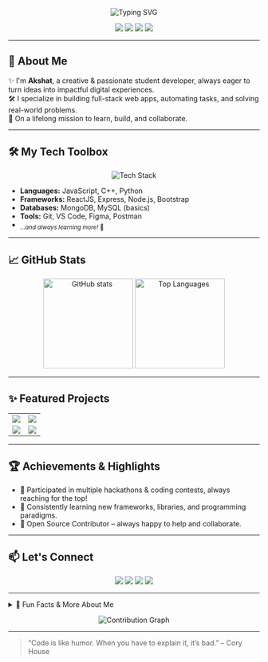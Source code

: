 <!-- Banner -->
<p align="center">
  <img src="https://readme-typing-svg.demolab.com?font=Fira+Code&pause=1000&color=36BCF7&center=true&vCenter=true&width=600&lines=Hi+there%2C+I'm+Akshat+%F0%9F%91%8B;Student+%7C+Aspiring+Full-Stack+Developer;MERN+Stack+%E2%9C%A8+C%2B%2B+%E2%9C%A8+JavaScript;Open+Source+Enthusiast+%F0%9F%A7%AA+;Always+Learning+%F0%9F%9A%80" alt="Typing SVG" />
</p>

<!-- Social Badges -->
<p align="center">
  <a href="https://github.com/akshat20000"><img src="https://img.shields.io/github/followers/akshat20000?label=GitHub&style=social" /></a>
  <a href="https://www.linkedin.com/in/akshat-prashar-30684b2ab/"><img src="https://img.shields.io/badge/LinkedIn-Coming%20Soon-blue?logo=linkedin&style=social" /></a>
  <a href="mailto:akshatprashar2710@gmail.com"><img src="https://img.shields.io/badge/Email-akshat20000%40gmail.com-red?logo=gmail&style=social" /></a>
  <a href="resume.pdf"><img src="https://img.shields.io/badge/Resume-View-blueviolet?logo=read-the-docs" /></a>
</p>

---

## 🚀 About Me

✨ I'm **Akshat**, a creative & passionate student developer, always eager to turn ideas into impactful digital experiences.<br>
🛠️ I specialize in building full-stack web apps, automating tasks, and solving real-world problems.<br>
🚀 On a lifelong mission to learn, build, and collaborate.

---

## 🛠️ My Tech Toolbox

<p align="center">
  <img src="https://skillicons.dev/icons?i=react,nodejs,express,mongodb,js,cpp,html,css,git,figma" alt="Tech Stack" />
</p>

- **Languages:** JavaScript, C++, Python
- **Frameworks:** ReactJS, Express, Node.js, Bootstrap
- **Databases:** MongoDB, MySQL (basics)
- **Tools:** Git, VS Code, Figma, Postman
- <sub>*...and always learning more!* 🚀</sub>

---

## 📈 GitHub Stats

<p align="center">
  <img height="180em" src="https://github-readme-stats.vercel.app/api?username=akshat20000&show_icons=true&theme=radical&count_private=true" alt="GitHub stats"/>
  <img height="180em" src="https://github-readme-stats.vercel.app/api/top-langs/?username=akshat20000&layout=compact&hide=css,html&theme=radical" alt="Top Languages"/>
</p>

---

## ✨ Featured Projects

<table>
  <tr>
    <td align="center">
      <a href="https://github.com/akshat20000/Attendance-Portal">
        <img src="https://github-readme-stats.vercel.app/api/pin/?username=akshat20000&repo=Attendance-Portal&theme=radical" />
      </a>
    </td>
    <td align="center">
      <a href="https://github.com/akshat20000/FundFlow">
        <img src="https://github-readme-stats.vercel.app/api/pin/?username=akshat20000&repo=FundFlow&theme=radical" />
      </a>
    </td>
  </tr>
  <tr>
    <td align="center">
      <a href="https://github.com/akshat20000/Knight-Runner">
        <img src="https://github-readme-stats.vercel.app/api/pin/?username=akshat20000&repo=Knight-Runner&theme=radical" />
      </a>
    </td>
    <td align="center">
      <a href="https://github.com/akshat20000/forage-midas">
        <img src="https://github-readme-stats.vercel.app/api/pin/?username=akshat20000&repo=forage-midas&theme=radical" />
      </a>
    </td>
  </tr>
</table>

---

## 🏆 Achievements & Highlights

- 🏅 Participated in multiple hackathons & coding contests, always reaching for the top!
- 🌱 Consistently learning new frameworks, libraries, and programming paradigms.
- 🤝 Open Source Contributor – always happy to help and collaborate.

---

## 📫 Let's Connect

<p align="center">
  <a href="https://github.com/akshat20000"><img src="https://img.shields.io/badge/GitHub-akshat20000-181717?style=for-the-badge&logo=github" /></a>
  <a href="#"><img src="https://img.shields.io/badge/LinkedIn-Coming%20Soon-blue?style=for-the-badge&logo=linkedin" /></a>
  <a href="mailto:akshat20000@gmail.com"><img src="https://img.shields.io/badge/Email-akshat20000%40gmail.com-EA4335?style=for-the-badge&logo=gmail" /></a>
  <a href="resume.pdf"><img src="https://img.shields.io/badge/Resume-Download-4B0082?style=for-the-badge&logo=read-the-docs" /></a>
</p>

---

<!-- Fun facts or more personal stuff -->
<details>
  <summary>🎲 Fun Facts & More About Me</summary>
  <ul>
    <li>🎮 Gamer at heart – love indie platformers and competitive games.</li>
    <li>📷 Enjoy capturing moments in code & photography.</li>
    <li>🧩 Puzzle solver, tech tinkerer, and meme enthusiast.</li>
    <li>🐱 Cat person!</li>
  </ul>
</details>

<!-- Cool widgets/badges -->
<p align="center">
  <img src="https://activity-graph.herokuapp.com/graph?username=akshat20000&theme=react-dark&hide_border=true&area=true" alt="Contribution Graph" />
</p>

---

> “Code is like humor. When you have to explain it, it’s bad.” – Cory House
